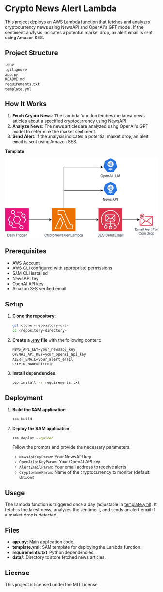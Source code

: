 # Crypto News Alert Lambda

This project deploys an AWS Lambda function that fetches and analyzes cryptocurrency news using NewsAPI and OpenAI's GPT model. If the sentiment analysis indicates a potential market drop, an alert email is sent using Amazon SES.

## Project Structure

```
.env
.gitignore
app.py
README.md
requirements.txt
template.yml
```

## How It Works

1. **Fetch Crypto News**: The Lambda function fetches the latest news articles about a specified cryptocurrency using NewsAPI.
2. **Analyze News**: The news articles are analyzed using OpenAI's GPT model to determine the market sentiment.
3. **Send Alert**: If the analysis indicates a potential market drop, an alert email is sent using Amazon SES.

**Template**

![Crypto News Alert Lambda](crypto-news.drawio.png)

## Prerequisites

- AWS Account
- AWS CLI configured with appropriate permissions
- SAM CLI installed
- NewsAPI key
- OpenAI API key
- Amazon SES verified email

## Setup

1. **Clone the repository**:
    ```sh
    git clone <repository-url>
    cd <repository-directory>
    ```

2. **Create a [.env](http://_vscodecontentref_/6) file** with the following content:
    ```env
    NEWS_API_KEY=your_newsapi_key
    OPENAI_API_KEY=your_openai_api_key
    ALERT_EMAIL=your_alert_email
    CRYPTO_NAME=bitcoin
    ```

3. **Install dependencies**:
    ```sh
    pip install -r requirements.txt
    ```

## Deployment

1. **Build the SAM application**:
    ```sh
    sam build
    ```

2. **Deploy the SAM application**:
    ```sh
    sam deploy --guided
    ```

    Follow the prompts and provide the necessary parameters:
    - `NewsApiKeyParam`: Your NewsAPI key
    - `OpenAiApiKeyParam`: Your OpenAI API key
    - `AlertEmailParam`: Your email address to receive alerts
    - `CryptoNameParam`: Name of the cryptocurrency to monitor (default: Bitcoin)

## Usage

The Lambda function is triggered once a day (adjustable in [template.yml](http://_vscodecontentref_/7)). It fetches the latest news, analyzes the sentiment, and sends an alert email if a market drop is detected.

## Files

- **app.py**: Main application code.
- **template.yml**: SAM template for deploying the Lambda function.
- **requirements.txt**: Python dependencies.
- **data/**: Directory to store fetched news articles.

## License

This project is licensed under the MIT License.